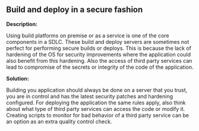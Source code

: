 Build and deploy in a secure fashion
-------

**Description:**

Using build platforms on premise or as a service is one of the core components in a SDLC.
These build and deploy servers are sometimes not perfect for performing secure builds or deploys.
This is because the lack of hardening of the OS for security improvements where the application
could also benefit from this hardening. Also the access of third party services can lead to 
compromise of the secrets or integrity of the code of the application.

**Solution:**

Building you application should always be done on a server that you trust, you are in control and
has the latest security patches and hardening configured. For deploying the application the same 
rules apply, also think about what type of third party services can access the code or modify it.
Creating scripts to monitor for bad behavior of a third party service can be an option as an extra
quality control check.
